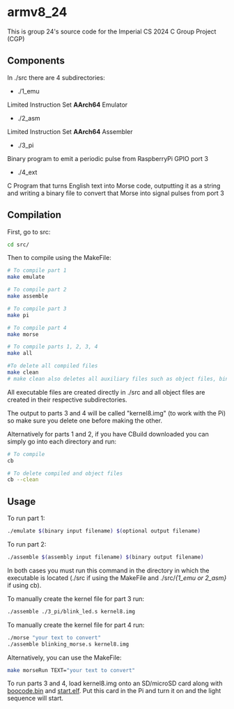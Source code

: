 # armv8_24

This is group 24's source code for the Imperial CS 2024 C Group Project (CGP)

## Components

In ./src there are 4 subdirectories:
- ./1_emu

Limited Instruction Set **AArch64** Emulator
- ./2_asm

Limited Instruction Set **AArch64** Assembler
- ./3_pi

Binary program to emit a periodic pulse from RaspberryPi GPIO port 3
- ./4_ext

C Program that turns English text into Morse code, outputting it as a string and writing a binary file to convert that Morse into signal pulses from port 3


## Compilation

First, go to src:
```bash
cd src/
```

Then to compile using the MakeFile:
```bash
# To compile part 1
make emulate

# To compile part 2
make assemble

# To compile part 3
make pi

# To compile part 4
make morse

# To compile parts 1, 2, 3, 4
make all

#To delete all compiled files
make clean
# make clean also deletes all auxiliary files such as object files, binary files and kernel8.img
```

All executable files are created directly in ./src and all object files are created in their respective subdirectories.

The output to parts 3 and 4 will be called "kernel8.img" (to work with the Pi) so make sure you delete one before making the other.

Alternatively for parts 1 and 2, if you have CBuild downloaded you can simply go into each directory and run:
```bash
# To compile
cb

# To delete compiled and object files
cb --clean
```

## Usage

To run part 1:
```bash
./emulate $(binary input filename) $(optional output filename)
```
To run part 2:
```bash
./assemble $(assembly input filename) $(binary output filename)
```
In both cases you must run this command in the directory in which the executable is located (./src if using the MakeFile and ./src/*{1_emu or 2_asm}* if using cb).

To manually create the kernel file for part 3 run:
```bash
./assemble ./3_pi/blink_led.s kernel8.img
```

To manually create the kernel file for part 4 run:
```bash
./morse "your text to convert"
./assemble blinking_morse.s kernel8.img
```
Alternatively, you can use the MakeFile:
```bash
make morseRun TEXT="your text to convert"
```

To run parts 3 and 4, load kernel8.img onto an SD/microSD card along with
[boocode.bin](https://github.com/raspberrypi/firmware/blob/master/boot/bootcode.bin) and
[start.elf](https://github.com/raspberrypi/firmware/blob/master/boot/start.elf).
Put this card in the Pi and turn it on and the light sequence will start.